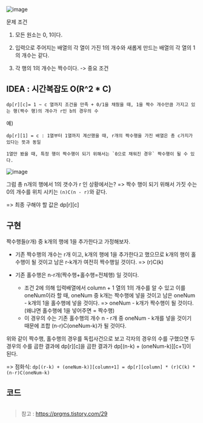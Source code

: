 ![image](https://user-images.githubusercontent.com/46469385/106538450-914cb300-653f-11eb-8d9c-c2bf6be5e147.png)

문제 조건

1. 모든 원소는 0, 1이다.

2. 입력으로 주어지는 배열의 각 열이 가진 1의 개수와 새롭게 만드는 배열의 각 열의 1의 개수는 같다.

3. 각 행의 1의 개수는 짝수이다. -> 중요 조건

## IDEA : 시간복잡도 O(R^2 * C)

`dp[r][c]= 1 ~ c 열까지 조건을 만족 + 0/1을 채웠을 때, 1을 짝수 개수만큼 가지고 있는 행(짝수 행)의 개수가 r인 b의 경우의 수`


예)

```text
dp[r][1] = c : 1열부터 1열까지 계산했을 때, r개의 짝수행을 가진 배열은 총 c가지가 있다는 뜻과 동일

1열만 봤을 때, 특정 행이 짝수행이 되기 위해서는 `0으로 채워진 경우` 짝수행이 될 수 있다.
```

![image](https://user-images.githubusercontent.com/46469385/106646303-ee447980-65d0-11eb-967a-cac67a4dc58c.png)

그럼 총 n개의 행에서 1의 갯수가 r 인 상황에서는? => 짝수 행이 되기 위해서 가짓 수는 0의 개수를 위치 시키는 `(n)C(n - r)`와 같다.

=> 최종 구해야 할 값은 dp[r][c]

## 구현

짝수행들(r개) 중 k개의 행에 1을 추가한다고 가정해보자.

* 기존 짝수행의 개수는 r개 이고, k개의 행에 1을 추가한다고 했으므로 k개의 행이 홀수행이 될 것이고 남은 r-k개가 여전히 짝수행일 것이다. => (r)C(k)

* 기존 홀수행은 n-r개(짝수행+홀수행=전체행) 일 것이다. 
    * 조건 2에 의해 입력배열에서 column + 1 열의 1의 개수를 알 수 있고 이를 oneNum이라 할 때, oneNum 중 k개는 짝수행에 넣을 것이고 남은 oneNum - k개의 1을 홀수행에 넣을 것이다. => oneNum - k개가 짝수행이 될 것이다. (왜냐면 홀수행에 1을 넣어주면 = 짝수행)
    * 이 경우의 수는 기존 홀수행의 개수 n - r개 중 oneNum - k개를 넣을 것이기 때문에 조합 (n-r)C(oneNum-k)가 될 것이다. 

위와 같이 짝수행, 홀수행의 경우를 독립사건으로 보고 각자의 경우의 수를 구했으면 두 경우의 수를 곱한 결과에 dp[r][c]을 곱한 결과가 dp[(n-k) + (oneNum-k)][c+1]이 된다.

=> 점화식: `dp[(r-k) + (oneNum-k)][column+1] = dp[r][column] * (r)C(k) * (n-r)C(oneNum-k)`

## 코드

```java
```

> 참고 : https://prgms.tistory.com/29

